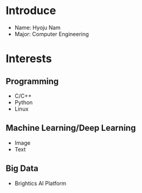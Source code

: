# Introduce
 * Name: Hyoju Nam
 * Major: Computer Engineering

# Interests
## Programming
  * C/C++
  * Python
  * Linux
## Machine Learning/Deep Learning
  * Image
  * Text
## Big Data
  * Brightics AI Platform
